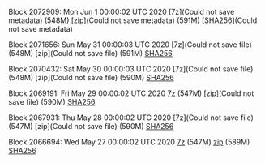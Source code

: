 Block 2072909: Mon Jun  1 00:00:02 UTC 2020 [7z](Could not save metadata) (548M) [zip](Could not save metadata) (591M) [SHA256](Could not save metadata)

Block 2071656: Sun May 31 00:00:03 UTC 2020 [7z](Could not save file) (548M) [zip](Could not save file) (591M) [SHA256](https://transfer.sh/yVCHc/sha256.txt)

Block 2070432: Sat May 30 00:00:03 UTC 2020 [7z](Could not save file) (548M) [zip](Could not save file) (590M) [SHA256]()

Block 2069191: Fri May 29 00:00:02 UTC 2020 [7z]() (547M) [zip](Could not save file) (590M) [SHA256](https://transfer.sh/kJkvm/sha256.txt)

Block 2067931: Thu May 28 00:00:02 UTC 2020 [7z](Could not save file) (547M) [zip](Could not save file) (590M) [SHA256]()

Block 2066694: Wed May 27 00:00:02 UTC 2020 [7z](https://transfer.sh/oebrh/bootstrap.dat.20200527.7z) (547M) [zip](https://transfer.sh/iWlew/bootstrap.dat.20200527.zip) (589M) [SHA256](https://transfer.sh/d76C3/sha256.txt)

